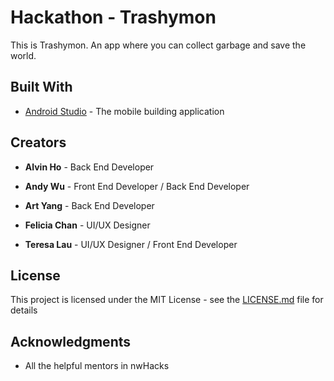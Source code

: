 # Hackathon - Trashymon

This is Trashymon. An app where you can collect garbage and save the world.


## Built With

* [Android Studio](https://developer.android.com/studio) - The mobile building application

## Creators

* **Alvin Ho** - Back End Developer

* **Andy Wu** - Front End Developer / Back End Developer

* **Art Yang** - Back End Developer

* **Felicia Chan** - UI/UX Designer

* **Teresa Lau** - UI/UX Designer / Front End Developer

## License

This project is licensed under the MIT License - see the [LICENSE.md](LICENSE.md) file for details

## Acknowledgments

* All the helpful mentors in nwHacks
